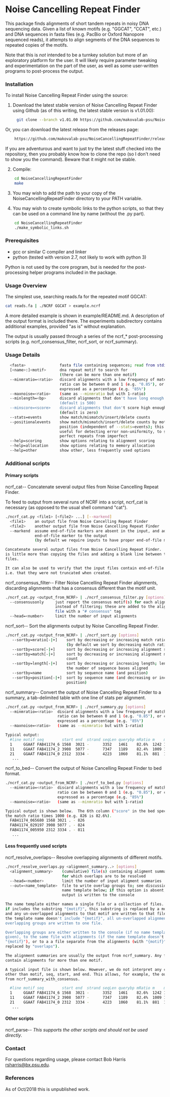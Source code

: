 # Noise Cancelling Repeat Finder

This package finds alignments of short tandem repeats in noisy DNA sequencing
data.  Given a list of known motifs (e.g. "GGCAT", "CCAT", etc.) and DNA
sequences in fasta files (e.g. PacBio or Oxford Nanopore sequenced reads), it
attempts to align segments of the DNA sequences to repeated copies of the
motifs.

Note that this is *not* intended to be a turnkey solution but more of an
exploratory platform for the user. It will likely require parameter tweaking
and experimentation on the part of the user, as well as some user-written
programs to post-process the output.

### Installation

To install Noise Cancelling Repeat Finder using the source:  
1. Download the latest stable version of Noise Cancelling Repeat Finder using
Github (as of this writing, the latest stable version is v1.01.00):
```bash  
     git clone --branch v1.01.00 https://github.com/makovalab-psu/NoiseCancellingRepeatFinder.git  
```  
Or, you can download the latest release from the releases page:
```bash  
    https://github.com/makovalab-psu/NoiseCancellingRepeatFinder/releases  
```
If you are adventurous and want to just try the latest stuff checked into the
repository, then you probably know how to clone the repo (so I don't need to
show you the command). Beware that it might not be stable.

2. Compile:  
```bash  
    cd NoiseCancellingRepeatFinder  
    make  
```
3. You may wish to add the path to your copy of the NoiseCancellingRepeatFinder
directory to your PATH variable.

4. You may wish to create symbolic links to the python scripts, so that they
can be used on a command line by name (without the .py part).
```bash  
    cd NoiseCancellingRepeatFinder  
    ./make_symbolic_links.sh  
```

### Prerequisites

* gcc or similar C compiler and linker
* python (tested with version 2.7, not likely to work with python 3)

Python is not used by the core program, but is needed for the post-processing
helper programs included in the package.

### Usage Overview

The simplest use, searching reads.fa for the repeated motif GGCAT:

```bash 
cat reads.fa | ./NCRF GGCAT > example.ncrf
```

A more detailed example is shown in example/README.md.  A description of the
output format is included there.  The experiments subdirectory contains
additional examples, provided "as is" without explanation.

The output is usually passed through a series of the ncrf_* post-processing
scripts (e.g. ncrf_consensus_filter, ncrf_sort, or ncrf_summary).


### Usage Details

```bash  
  <fasta>               fasta file containing sequences; read from stdin
  [<name>:]<motif>      dna repeat motif to search for
                        (there can be more than one motif)
  --minmratio=<ratio>   discard alignments with a low frequency of matches;
                        ratio can be between 0 and 1 (e.g. "0.85"), or can be
                        expressed as a percentage (e.g. "85%")
  --maxnoise=<ratio>    (same as --minmratio but with 1-ratio)
  --minlength=<bp>      discard alignments that don't have long enough repeat
                        (default is 500)
  --minscore=<score>    discard alignments that don't score high enough
                        (default is zero)
  --stats=events        show match/mismatch/insert/delete counts
  --positionalevents    show match/mismatch/insert/delete counts by motif
                        position (independent of --stats=events); this may be
                        useful for detecting error non-uniformity, to separate
                        perfect repeats from imperfect
  --help=scoring        show options relating to alignment scoring
  --help=allocation     show options relating to memory allocation
  --help=other          show other, less frequently used options
```

### Additional scripts

#### Primary scripts

ncrf_cat-- Concatenate several output files from Noise Cancelling Repeat Finder.

To feed to output from several runs of NCRF into a script, ncrf_cat is
necessary (as opposed to the usual shell command "cat").

```bash  
./ncrf_cat.py <file1> [<file2> ...] [--markend]
  <file1>    an output file from Noise Cancelling Repeat Finder
  <file2>    another output file from Noise Cancelling Repeat Finder
  --markend  assume end-of-file markers are absent in the input, and add an
             end-of-file marker to the output
             (by default we require inputs to have proper end-of-file markers)

Concatenate several output files from Noise Cancelling Repeat Finder.  This
is little more than copying the files and adding a blank line between the
files.

It can also be used to verify that the input files contain end-of-file markers
i.e. that they were not truncated when created.
```

ncrf_consensus_filter-- Filter Noise Cancelling Repeat Finder alignments, discarding alignments that
has a consensus different than the motif unit.

```bash  
./ncrf_cat.py <output_from_NCRF> | ./ncrf_consensus_filter.py [options]
  --consensusonly     just report the consensus motif(s) for each alignment,
                      instead of filtering; these are added to the alignment
                      file with a "# consensus" tag
  --head=<number>     limit the number of input alignments
```

ncrf_sort-- Sort the alignments output by Noise Cancelling Repeat Finder.

```bash  
./ncrf_cat.py <output_from_NCRF> | ./ncrf_sort.py [options]
   --sortby=mratio[-|+]    sort by decreasing or increasing match ratio
                           (by default we sort by decreasing match ratio)
   --sortby=score[-|+]     sort by decreasing or increasing alignment score
   --sortby=match[-|+]     sort by decreasing or increasing alignment match
                           count
   --sortby=length[-|+]    sort by decreasing or increasing length; length is
                           the number of sequence bases aligned
   --sortby=name           sort by sequence name (and position)
   --sortby=position[-|+]  sort by sequence name (and decreasing or increasing
                           position)
```

ncrf_summary-- Convert the output of Noise Cancelling Repeat Finder to a
summary, a tab-delimited table with one line of stats per alignment.

```bash  
./ncrf_cat.py <output_from_NCRF> | ./ncrf_summary.py [options]
  --minmratio=<ratio>  discard alignments with a low frequency of matches;
                       ratio can be between 0 and 1 (e.g. "0.85"), or can be
                       expressed as a percentage (e.g. "85%")
  --maxnoise=<ratio>   (same as --minmratio but with 1-ratio)

Typical output:
  #line motif seq        start end  strand seqLen querybp mRatio m    mm  i  d
  1     GGAAT FAB41174_6 1568  3021 -      3352   1461    82.6%  1242 169 42 50
  11    GGAAT FAB41174_2 3908  5077 -      7347   1189    82.4%  1009 125 35 55
  21    GGAAT FAB41174_0 2312  3334 -      4223   1060    81.1%  881  115 26 64
   ...
```

ncrf_to_bed-- Convert the output of Noise Cancelling Repeat Finder to bed format.

```bash  
./ncrf_cat.py <output_from_NCRF> | ./ncrf_to_bed.py [options]
  --minmratio=<ratio>  discard alignments with a low frequency of matches;
                       ratio can be between 0 and 1 (e.g. "0.85"), or can be
                       expressed as a percentage (e.g. "85%")
  --maxnoise=<ratio>   (same as --minmratio but with 1-ratio)

Typical output is shown below.  The 6th column ("score" in the bed spec) is
the match ratio times 1000 (e.g. 826 is 82.6%).
  FAB41174_065680 1568 3021 . - 826
  FAB41174_029197 3908 5077 . - 824
  FAB41174_005950 2312 3334 . - 811
   ...
```

#### Less frequently used scripts

ncrf_resolve_overlaps-- Resolve overlapping alignments of different motifs.

```bash  
./ncrf_resolve_overlaps.py <alignment_summary..> [options]
  <alignment_summary>    (cumulative) file(s) containing aligment summaries
                         for which overlaps are to be resolved
  --head=<number>        limit the number of input aligment summaries
  --out=<name_template>  file to write overlap groups to; see discussion of
                         name template below; if this option is absent, all
                         output is written to the console

The name template either names a single file or a collection of files.  If
if includes the substring "{motif}", this substring is replaced by a motif name
and any un-overlapped alignments to that motif are written to that file. If
the template name doesn't include "{motif}", all un-overlapped alignments and
overlapping groups are written to one file.

Overlapping groups are either written to the console (if no name template is
given), to the same file with alignments (if the name template doesn't contain
"{motif}"), or to a a file separate from the alignments (with "{motif}"
replaced by "overlaps").

The alignment summaries are usually the output from ncrf_summary. Any file may
contain alignments for more than one motif.

A typical input file is shown below. However, we do not interpret any columns
other than motif, seq, start, and end. This allows, for example, the output
from ncrf_summary_with_consensus.

  #line motif seq        start end  strand seqLen querybp mRatio m    mm  i  d
  1     GGAAT FAB41174_6 1568  3021 -      3352   1461    82.6%  1242 169 42 50
  11    GGAAT FAB41174_2 3908  5077 -      7347   1189    82.4%  1009 125 35 55
  21    GGAAT FAB41174_0 2312  3334 -      4223   1060    81.1%  881  115 26 64
   ...
```

#### Other scripts

ncrf_parse-- _This supports the other scripts and should not be used directly_.

### Contact
For questions regarding usage, please contact Bob Harris <rsharris@bx.psu.edu>. 

### References
As of Oct/2018 this is unpublished work.
